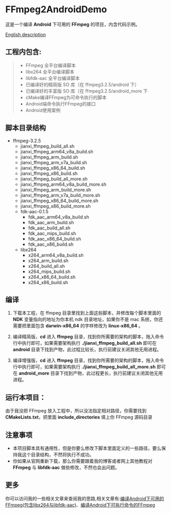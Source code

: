 # FFmpeg2AndroidDemo
这是一个编译 **Android** 下可用的 **FFmpeg** 的项目，内含代码示例。<br>

[English description](https://github.com/mabeijianxi/FFmpeg4Android)

## 工程内包含:
> * FFmpeg 全平台编译脚本
> * libx264 全平台编译脚本
> * libfdk-aac 全平台编译脚本
> * 已编译好的精简版 SO 库（在 ffmpeg3.2.5/android 下）
> * 已编译好的丰富版 SO 库（在 ffmpeg3.2.5/android_more 下
> * cMake编译FFmpeg为可命令执行的脚本
> * Android端命令执行FFmpeg的接口
> * Android使用案例

## 脚本目录结构

- ffmpeg-3.2.5
	* jianxi_ffmpeg_build_all.sh
	* jianxi_ffmpeg_arm64_v8a_build.sh
	* jianxi_ffmpeg_arm_build.sh
	* jianxi_ffmpeg_arm_v7a_build.sh
	* jianxi_ffmpeg_x86_64_build.sh
	* jianxi_ffmpeg_x86_build.sh
	* jianxi_ffmpeg_build_all_more.sh
	* jianxi_ffmpeg_arm64_v8a_build_more.sh
	* jianxi_ffmpeg_arm_build_more.sh
	* jianxi_ffmpeg_arm_v7a_build_more.sh
	* jianxi_ffmpeg_x86_64_build_more.sh
	* jianxi_ffmpeg_x86_build_more.sh
	- fdk-aac-0.1.5
		* fdk_aac_arm64_v8a_build.sh
		* fdk_aac_arm_build.sh
		* fdk_aac_build_all.sh
		* fdk_aac_mips_build.sh
		* fdk_aac_x86_64_build.sh
		* fdk_aac_x86_build.sh
	- libx264
		* x264_arm64_v8a_build.sh
		* x264_arm_build.sh
		* x264_build_all.sh
		* x264_mips_build.sh
		* x264_x86_64_build.sh
		* x264_x86_build.sh

## 编译
1. 下载本工程，在 ffmpeg 目录里找到上面这些脚本，并修改每个脚本里面的 **NDK** 变量指向的地址为你本机 ndk 目录地址，如果你不是 mac 系统，你还需要把里面包含 **darwin-x86_64** 的字样修改为 **linux-x86_64** 。<br>

2. 编译精简版，**cd** 进入 **ffmpeg** 目录，找到你所需要的架构的脚本，拖入命令行中执行即可，如果需要架构执行 **./jianxi_ffmpeg_build_all.sh** 即可在 **android** 目录下找到产物，此过程比较长，执行前建议关闭其他无用进程。<br>

3.  编译增强版，**cd** 进入 **ffmpeg** 目录，找到你所需要的架构的脚本，拖入命令行中执行即可，如果需要架构执行 **./jianxi_ffmpeg_build_all_more.sh** 即可在 **android_more** 目录下找到产物，此过程更长，执行前建议关闭其他无用进程。
## 运行本项目：
由于我没把 FFmpeg 放入工程中，所以没法指定相对路径，你需要找到 **CMakeLists.txt**，把里面 **include_directories** 填上你 FFmpeg 源码目录

## 注意事项
* 本项目脚本具有通用性，但是你要么修改下脚本里面定义的一些路径，要么保持我这个目录结构，不然将执行不成功。<br>
* 你如果从官网重新下载，那么你需要跟着我的博客或者网上其他教程对 **FFmpeg** 与 **libfdk-aac** 做些修改，不然也会出问题。

## 更多
你可以访问我的一些相关文章来查阅我的思路,相关文章有:[编译Android下可用的FFmpeg\(包含libx264与libfdk-aac\)](http://blog.csdn.net/mabeijianxi/article/details/74544879)、[编译Android下可执行命令的FFmpeg](http://blog.csdn.net/mabeijianxi/article/details/72904694)
